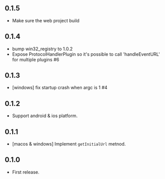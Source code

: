 ## 0.1.5

* Make sure the web project build

## 0.1.4

* bump win32_registry to 1.0.2
* Expose ProtocolHandlerPlugin so it's possible to call 'handleEventURL' for multiple plugins #6

## 0.1.3

* [windows] fix startup crash when argc is 1 #4

## 0.1.2

* Support android & ios platform.

## 0.1.1

* [macos & windows] Implement `getInitialUrl` metnod.

## 0.1.0

* First release.
